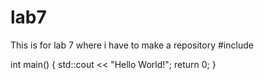 # lab7
This is for lab 7 where i have to make a repository
#include <iostream>

int main() {
    std::cout << "Hello World!";
    return 0;
}
